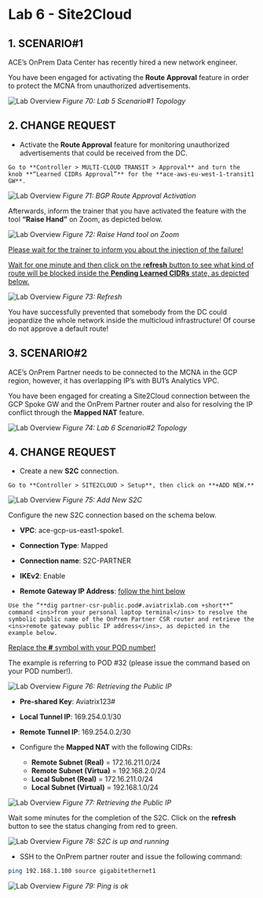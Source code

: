 # Lab 6 - Site2Cloud

## 1. SCENARIO#1

ACE’s OnPrem Data Center has recently hired a new network engineer.

You have been engaged for activating the **Route Approval** feature in order to protect the MCNA from unauthorized advertisements.

![Lab Overview](images/lab6-topology.png)
_Figure 70: Lab 5 Scenario#1 Topology_


## 2. CHANGE REQUEST

- Activate the **Route Approval** feature for monitoring unauthorized advertisements that could be received from the DC.

```{tip}
Go to **Controller > MULTI-CLOUD TRANSIT > Approval** and turn the knob **“Learned CIDRs Approval”** for the **ace-aws-eu-west-1-transit1 GW**.
```

![Lab Overview](images/lab6-approval.png)
_Figure 71: BGP Route Approval Activation_

Afterwards, inform the trainer that you have activated the feature with the tool **“Raise Hand”** on Zoom, as depicted below.

![Lab Overview](images/lab6-raise.png)
_Figure 72: Raise Hand tool on Zoom_

<ins>Please wait for the trainer to inform you about the injection of the failure!</ins>

<ins>Wait for one minute and then click on the r**efresh** button to see what kind of route will be blocked inside the **Pending Learned CIDRs** state, as depicted below.</ins>

![Lab Overview](images/lab6-refresh.png)
_Figure 73: Refresh_

You have successfully prevented that somebody from the DC could jeopardize the whole network inside the multicloud infrastructure! Of course do not approve a default route!

## 3. SCENARIO#2

ACE’s OnPrem Partner needs to be connected to the MCNA in the GCP region, however, it has overlapping IP’s with BU1’s Analytics VPC.

You have been engaged for creating a Site2Cloud connection between the GCP Spoke GW and the OnPrem Partner router and also for resolving the IP conflict through the **Mapped NAT** feature.

![Lab Overview](images/lab6-topology2.png)
_Figure 74: Lab 6 Scenario#2 Topology_

## 4. CHANGE REQUEST

- Create a new **S2C** connection.

```{tip}
Go to **Controller > SITE2CLOUD > Setup**, then click on **+ADD NEW.**
```


![Lab Overview](images/lab6-addnew.png)
_Figure 75: Add New S2C_

Configure the new S2C connection based on the schema below.

- **VPC**: ace-gcp-us-east1-spoke1.

- **Connection Type**: Mapped

- **Connection name**: S2C-PARTNER

- **IKEv2**: Enable

- **Remote Gateway IP Address**: <ins>follow the hint below</ins>

```{note}
Use the “**dig partner-csr-public.pod#.aviatrixlab.com +short**” command <ins>from your personal laptop terminal</ins> to resolve the symbolic public name of the OnPrem Partner CSR router and retrieve the <ins>remote gateway public IP address</ins>, as depicted in the example below.
```


<ins>Replace the **#** symbol with your POD number!</ins>

The example is referring to POD #32 (please issue the command based on your POD number!).

![Lab Overview](images/lab6-podnumber.png)
_Figure 76: Retrieving the Public IP_

- **Pre-shared Key**: Aviatrix123#

- **Local Tunnel IP**: 169.254.0.1/30

- **Remote Tunnel IP**: 169.254.0.2/30

- Configure the **Mapped NAT** with the following CIDRs:
  - **Remote Subnet (Real)** = 172.16.211.0/24
  - **Remote Subnet (Virtua)** = 192.168.2.0/24
  - **Local Subnet (Real)** = 172.16.211.0/24
  - **Local Subnet (Virtual)** = 192.168.1.0/24

![Lab Overview](images/lab6-creation.png)
_Figure 77: Retrieving the Public IP_

Wait some minutes for the completion of the S2C. Click on the **refresh** button to see the status changing from red to green.

![Lab Overview](images/lab6-refresh.png)
_Figure 78: S2C is up and running_

- SSH to the OnPrem partner router and issue the following command:

```bash
ping 192.168.1.100 source gigabitethernet1
```

![Lab Overview](images/lab6-pingok2.png)
_Figure 79: Ping is ok_
